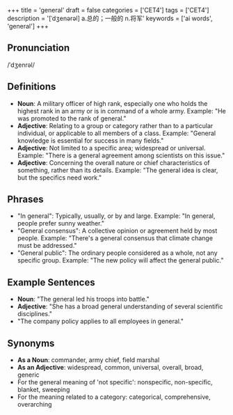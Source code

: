 +++
title = 'general'
draft = false
categories = ['CET4']
tags = ['CET4']
description = '[ˈdʒenərəl] a.总的；一般的 n.将军'
keywords = ['ai words', 'general']
+++

## Pronunciation
/ˈdʒenrəl/

## Definitions
- **Noun**: A military officer of high rank, especially one who holds the highest rank in an army or is in command of a whole army. Example: "He was promoted to the rank of general."
- **Adjective**: Relating to a group or category rather than to a particular individual, or applicable to all members of a class. Example: "General knowledge is essential for success in many fields."
- **Adjective**: Not limited to a specific area; widespread or universal. Example: "There is a general agreement among scientists on this issue."
- **Adjective**: Concerning the overall nature or chief characteristics of something, rather than its details. Example: "The general idea is clear, but the specifics need work."

## Phrases
- "In general": Typically, usually, or by and large. Example: "In general, people prefer sunny weather."
- "General consensus": A collective opinion or agreement held by most people. Example: "There's a general consensus that climate change must be addressed."
- "General public": The ordinary people considered as a whole, not any specific group. Example: "The new policy will affect the general public."
  
## Example Sentences
- **Noun**: "The general led his troops into battle."
- **Adjective**: "She has a broad general understanding of several scientific disciplines."
- "The company policy applies to all employees in general."

## Synonyms
- **As a Noun**: commander, army chief, field marshal
- **As an Adjective**: widespread, common, universal, overall, broad, generic
- For the general meaning of 'not specific': nonspecific, non-specific, blanket, sweeping
- For the meaning related to a category: categorical, comprehensive, overarching
